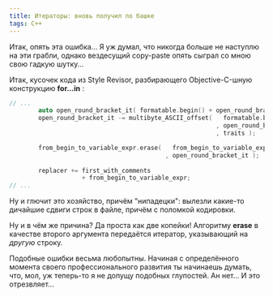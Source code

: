 ```yaml
---
title: Итераторы: вновь получил по башке
tags: C++
---
```


Итак, опять эта ошибка... Я уж думал, что никогда больше не наступлю на эти грабли, однако вездесущий copy-paste опять сыграл со мною свою гадкую шутку...

Итак, кусочек кода из Style Revisor, разбирающего Objective-C-шную конструкцию **for...in** :
```cpp
// ...
        auto open_round_bracket_it( formatable.begin() + open_round_bracket_position );
        open_round_bracket_it -= multibyte_ASCII_offset(   formatable.begin()
                                                         , open_round_bracket_it
                                                         , traits );

        from_begin_to_variable_expr.erase(   from_begin_to_variable_expr.begin()
                                           , open_round_bracket_it );
        
        replacer += first_with_comments
                    + from_begin_to_variable_expr;
// ...
```
Ну и глючит это хозяйство, причём "нипадецки": вылезли какие-то дичайшие сдвиги строк в файле, причём с поломкой кодировки.

Ну и в чём же причина? Да проста как две копейки! Алгоритму **erase** в качестве второго аргумента передаётся итератор, указывающий на *другую* строку.

Подобные ошибки весьма любопытны. Начиная с определённого момента своего профессионального развития ты начинаешь думать, что, мол, уж теперь-то я не допущу подобных глупостей. Ан нет... И это отрезвляет...
